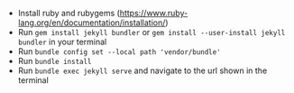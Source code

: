 
* Install ruby and rubygems (https://www.ruby-lang.org/en/documentation/installation/)
* Run `gem install jekyll bundler` or `gem install --user-install jekyll bundler` in your terminal
* Run `bundle config set --local path 'vendor/bundle'`
* Run `bundle install`
* Run `bundle exec jekyll serve` and navigate to the url shown in the terminal